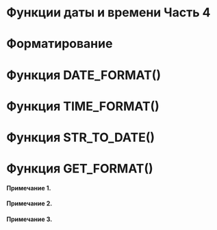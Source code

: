 # Функции даты и времени Часть 4

# Форматирование

# Функция DATE_FORMAT()

# Функция TIME_FORMAT()

# Функция STR_TO_DATE()

# Функция GET_FORMAT()

#### Примечание 1.

#### Примечание 2.

#### Примечание 3.